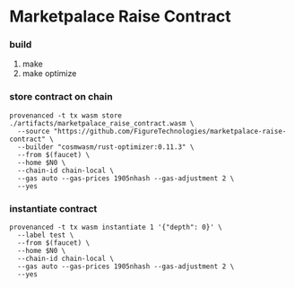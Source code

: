 # Marketpalace Raise Contract

### build
1. make
2. make optimize

### store contract on chain
    provenanced -t tx wasm store ./artifacts/marketpalace_raise_contract.wasm \
      --source "https://github.com/FigureTechnologies/marketpalace-raise-contract" \
      --builder "cosmwasm/rust-optimizer:0.11.3" \
      --from $(faucet) \
      --home $N0 \
      --chain-id chain-local \
      --gas auto --gas-prices 1905nhash --gas-adjustment 2 \
      --yes

### instantiate contract
    provenanced -t tx wasm instantiate 1 '{"depth": 0}' \
      --label test \
      --from $(faucet) \
      --home $N0 \
      --chain-id chain-local \
      --gas auto --gas-prices 1905nhash --gas-adjustment 2 \
      --yes
